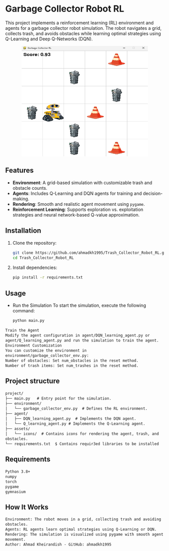 # Garbage Collector Robot RL

This project implements a reinforcement learning (RL) environment and agents for a garbage collector robot simulation. The robot navigates a grid, collects trash, and avoids obstacles while learning optimal strategies using Q-Learning and Deep Q-Networks (DQN).

<div align="center">  
   <img src="trash_collector_robot.png" alt="RL Robot" width="400" height="350"/>
</div>


## Features

- **Environment**: A grid-based simulation with customizable trash and obstacle counts.
- **Agents**: Includes Q-Learning and DQN agents for training and decision-making.
- **Rendering**: Smooth and realistic agent movement using `pygame`.
- **Reinforcement Learning**: Supports exploration vs. exploitation strategies and neural network-based Q-value approximation.

## Installation

1. Clone the repository:
   ```bash
   git clone https://github.com/ahmadkh1995/Trash_Collector_Robot_RL.git
   cd Trash_Collector_Robot_RL
   
2. Install dependencies:
   ```bash
   pip install -r requirements.txt


## Usage

* Run the Simulation
To start the simulation, execute the following command:
   ```bash
   python main.py

```
Train the Agent
Modify the agent configuration in agent/DQN_learning_agent.py or agent/Q_learning_agent.py and run the simulation to train the agent.  
Environment Customization
You can customize the environment in environment/garbage_collector_env.py:  
Number of obstacles: Set num_obstacles in the reset method.
Number of trash items: Set num_trashes in the reset method.
```


## Project structure

```
project/
├── main.py   # Entry point for the simulation.
├── environment/
│   └── garbage_collector_env.py  # Defines the RL environment.
├── agent/
│   ├── DQN_learning_agent.py  # Implements the DQN agent.
│   └── Q_learning_agent.py # Implements the Q-Learning agent.
├── assets/
│   └── icons/  # Contains icons for rendering the agent, trash, and obstacles.
└── requirements.txt  $ Contains requir3ed libraries to be installed 
```


## Requirements
    Python 3.8+
    numpy
    torch
    pygame
    gymnasium

## How It Works
    Environment: The robot moves in a grid, collecting trash and avoiding obstacles.
    Agents: RL agents learn optimal strategies using Q-Learning or DQN.
    Rendering: The simulation is visualized using pygame with smooth agent movement.
    Author: Ahmad Kheirandish - GitHub: ahmadkh1995